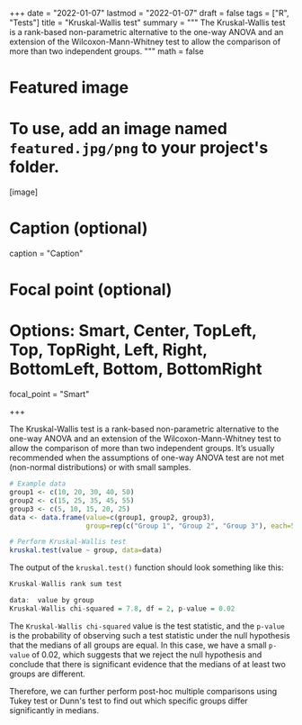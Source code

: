 +++
date = "2022-01-07"
lastmod = "2022-01-07"
draft = false
tags = ["R", "Tests"]
title = "Kruskal-Wallis test"
summary = """
The Kruskal-Wallis test is a rank-based non-parametric alternative to the one-way ANOVA and an extension of the Wilcoxon-Mann-Whitney test to allow the comparison of more than two independent groups.
"""
math = false

# Featured image
# To use, add an image named `featured.jpg/png` to your project's folder. 
[image]
  # Caption (optional)
  caption = "Caption"
  
  # Focal point (optional)
  # Options: Smart, Center, TopLeft, Top, TopRight, Left, Right, BottomLeft, Bottom, BottomRight
  focal_point = "Smart"

+++

The Kruskal-Wallis test is a rank-based non-parametric alternative to the one-way ANOVA and an extension of the Wilcoxon-Mann-Whitney test to allow the comparison of more than two independent groups. It’s usually recommended when the assumptions of one-way ANOVA test are not met (non-normal distributions) or with small samples.


```r
# Example data
group1 <- c(10, 20, 30, 40, 50)
group2 <- c(15, 25, 35, 45, 55)
group3 <- c(5, 10, 15, 20, 25)
data <- data.frame(value=c(group1, group2, group3),
                   group=rep(c("Group 1", "Group 2", "Group 3"), each=5))

# Perform Kruskal-Wallis test
kruskal.test(value ~ group, data=data)
```

The output of the `kruskal.test()` function should look something like this:

```r
Kruskal-Wallis rank sum test

data:  value by group
Kruskal-Wallis chi-squared = 7.8, df = 2, p-value = 0.02
```

The `Kruskal-Wallis chi-squared` value is the test statistic, and the `p-value` is the probability of observing such a test statistic under the null hypothesis that the medians of all groups are equal. In this case, we have a small `p-value` of 0.02, which suggests that we reject the null hypothesis and conclude that there is significant evidence that the medians of at least two groups are different.

Therefore, we can further perform post-hoc multiple comparisons using Tukey test or Dunn's test to find out which specific groups differ significantly in medians.
